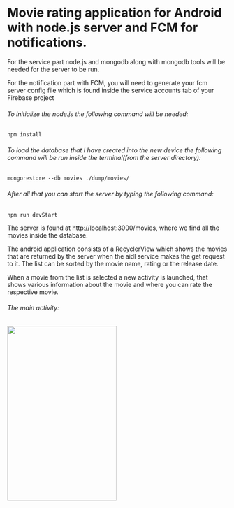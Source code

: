   # Movie rating application for Android with node.js server and FCM for notifications. 

  For the service part node.js and mongodb along with mongodb tools will be needed for the server to be run.
  
  For the notification part with FCM, you will need to generate your fcm server config file which is found
inside the service accounts tab of your Firebase project
  
  ###### To initialize the node.js the following command will be needed:
```
npm install
```
  ###### To load the database that I have created into the new device the following command will be run inside the terminal(from the server directory):
```
mongorestore --db movies ./dump/movies/ 
```
  ###### After all that you can start the server by typing the following command:
```
npm run devStart
```
  
  The server is found at http://localhost:3000/movies, where we find all the movies inside the database.
  
  
  The android application consists of a RecyclerView which shows the movies that are returned by the server
when the aidl service makes the get request to it. The list can be sorted by the movie name, rating or the
release date.

  When a movie from the list is selected a new activity is launched, that shows various information about
the movie and where you can rate the respective movie.

  ###### The main activity: 
 
  <a href="url"><img src="https://github.com/octavians23/movie-rating-app-android/blob/main/images/list_app.pngf" width="250" height="400"></a>
